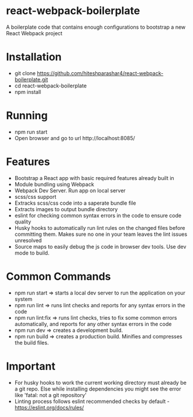 # react-webpack-boilerplate
A boilerplate code that contains enough configurations to bootstrap a new React Webpack project

# Installation
- git clone https://github.com/hiteshparashar4/react-webpack-boilerplate.git
- cd react-webpack-boilerplate
- npm install

# Running
- npm run start
- Open browser and go to url http://localhost:8085/


# Features
- Bootstrap a React app with basic required features already built in
- Module bundling using Webpack
- Webpack Dev Server. Run app on local server
- scss/css support
- Extracks scss/css code into a saperate bundle file
- Extracts images to output bundle directory
- eslint for checking common syntax errors in the code to ensure code quality
- Husky hooks to automatically run lint rules on the changed files before committing them. Makes sure no one in your team leaves the lint issues unresolved
- Source maps to easily debug the js code in browser dev tools. Use dev mode to build.

# Common Commands
- npm run start => starts a local dev server to run the application on your system
- npm run lint => runs lint checks and reports for any syntax errors in the code
- npm run lint:fix => runs lint checks, tries to fix some common errors automatically, and reports for any other syntax errors in the code
- npm run dev => creates a development build.
- npm run build => creates a production build. Minifies and compresses the build files.

# Important
- For husky hooks to work the current working directory must already be a git repo. Else while installing dependencies you might see the error like 'fatal: not a git repository'
- Linting process follows eslint recommended checks by default - https://eslint.org/docs/rules/
